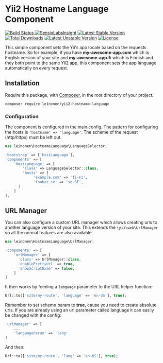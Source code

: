 # Yii2 Hostname Language Component #
[![Build Status](https://travis-ci.org/lordthorzonus/yii2-hostname-language.svg?branch=master) ](https://travis-ci.org/lordthorzonus/yii2-hostname-language) [![SensioLabsInsight](https://insight.sensiolabs.com/projects/e7d8afa0-d88d-442a-992e-40e3f82eb5c2/mini.png)](https://insight.sensiolabs.com/projects/e7d8afa0-d88d-442a-992e-40e3f82eb5c2) [![Latest Stable Version](https://poser.pugx.org/leinonen/yii2-hostname-language/v/stable)](https://packagist.org/packages/leinonen/yii2-hostname-language) [![Total Downloads](https://poser.pugx.org/leinonen/yii2-hostname-language/downloads)](https://packagist.org/packages/leinonen/yii2-hostname-language) [![Latest Unstable Version](https://poser.pugx.org/leinonen/yii2-hostname-language/v/unstable)](https://packagist.org/packages/leinonen/yii2-hostname-language) [![License](https://poser.pugx.org/leinonen/yii2-hostname-language/license)](https://packagist.org/packages/leinonen/yii2-hostname-language)

This simple component sets the Yii's app locale based on the requests hostname. So for example, if you have **my-awesome-app.com** which is English version of your site and **my-awesome-app.fi** which is Finnish and they both point to the same Yii2 app, this component sets the app language automatically on every request. 

## Installation
Require this package, with [Composer](https://getcomposer.org/), in the root directory of your project.

```bash
composer require leinonen/yii2-hostname-language
```

### Configuration 

The component is configured in the main config. The pattern for configuring the hosts is `'hostname' => 'language'`. The scheme of the request (http/https) must be left out.

```php
use leinonen\HostnameLanguage\LanguageSelector;

'bootstrap' => ['hostLanguage'],
'components' => [
    'hostLanguage' => [
        'class' => LanguageSelector::class,
        'hosts' => [
             'example.com' => 'fi-FI',
             'foobar.se' => 'se-SE',
      ]
    ]
],

```
## URL Manager 

You can also configure a custom URL manager which allows creating urls to another language version of your site. This extends the `\yii\web\UrlManager` so all the normal features are also available.

```php
use leinonen\HostnameLanguage\UrlManager;

'components' => [
    'urlManager' => [ 
      'class' => UrlManager::class,
      'enablePrettyUrl' => true,
      'showScriptName' => false,
    ]
]   
```

It then works by feeding a `language` parameter to the URL helper function: 
```php
Url::to(['site/my-route', 'language' => 'en-US'], true);
```
Remember to set scheme param to **true**, cause you need to create absolute urls. If you are already using an url parameter called language it can easily be changed with the config: 
```php
'urlManager' => [ 
    ...
    'languageParam' => 'lang'
]
```

And then: 
```php 
Url::to(['site/my-route', 'lang' => 'en-US'], true);
```
